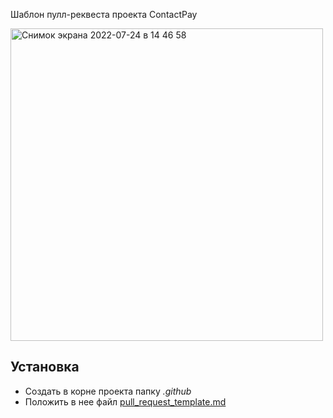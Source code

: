 Шаблон пулл-реквеста проекта ContactPay

<img width="500" alt="Снимок экрана 2022-07-24 в 14 46 58" src="https://user-images.githubusercontent.com/104197841/180645526-c395b759-0f17-4874-94fe-c81a3bc61aef.png">

## Установка
- Создать в корне проекта папку *.github*
- Положить в нее файл [pull_request_template.md](https://github.com/al-pronin/cpay-pull-request-template/blob/main/pull_request_template.md)

